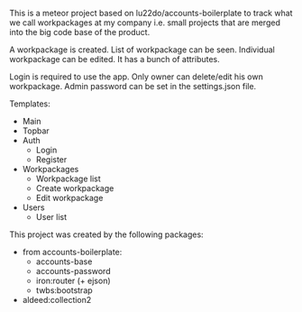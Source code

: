 This is a meteor project based on lu22do/accounts-boilerplate to track what we call workpackages at my company i.e. small projects that are merged into the big code base of the product. 

A workpackage is created.
List of  workpackage can be seen.
Individual workpackage can be edited.
It has a bunch of attributes.



Login is required to use the app.
Only owner can delete/edit his own workpackage.
Admin password can be set in the settings.json file.

Templates:
- Main
- Topbar
- Auth
    - Login 
    - Register
- Workpackages
    - Workpackage list
    - Create workpackage
    - Edit workpackage
- Users
    - User list

This project was created by the following packages:
- from accounts-boilerplate:
    - accounts-base
    - accounts-password
    - iron:router (+ ejson)
    - twbs:bootstrap
- aldeed:collection2


